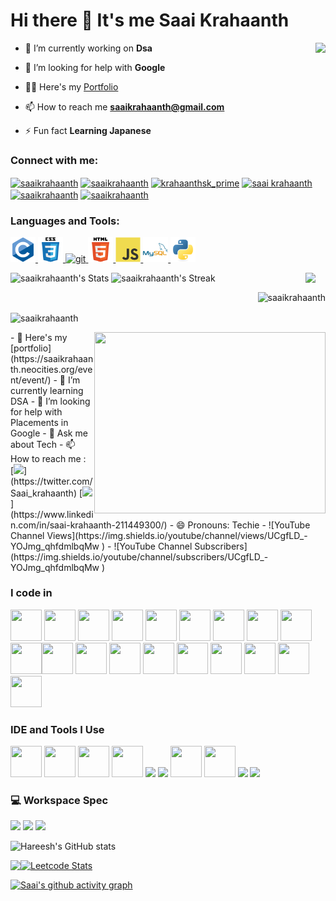 


# Hi there 👋 It's me Saai Krahaanth
<img align="right" height="380" src="https://leetcard.jacoblin.cool/Saai_krahaanth?theme=dark&font=Noto%20Sans%20Buginese&ext=heatmap">


- 🔭 I’m currently working on **Dsa**

- 🤝 I’m looking for help with **Google**

- 👨‍💻 Here's my [Portfolio](https://saaikrahaanth.neocities.org/event/event)

- 📫 How to reach me **saaikrahaanth@gmail.com**

- ⚡ Fun fact **Learning Japanese**


<h3 align="left">Connect with me:</h3>
<p align="left">
<a href="https://twitter.com/saaikrahaanth" target="blank"><img align="center" src="https://raw.githubusercontent.com/rahuldkjain/github-profile-readme-generator/master/src/images/icons/Social/twitter.svg" alt="saaikrahaanth" height="30" width="40" /></a>
<a href="https://linkedin.com/in/saaikrahaanth" target="blank"><img align="center" src="https://raw.githubusercontent.com/rahuldkjain/github-profile-readme-generator/master/src/images/icons/Social/linked-in-alt.svg" alt="saaikrahaanth" height="30" width="40" /></a>
<a href="https://instagram.com/krahaanthsk_prime" target="blank"><img align="center" src="https://raw.githubusercontent.com/rahuldkjain/github-profile-readme-generator/master/src/images/icons/Social/instagram.svg" alt="krahaanthsk_prime" height="30" width="40" /></a>
<a href="https://www.youtube.com/c/saai krahaanth" target="blank"><img align="center" src="https://raw.githubusercontent.com/rahuldkjain/github-profile-readme-generator/master/src/images/icons/Social/youtube.svg" alt="saai krahaanth" height="30" width="40" /></a>
<a href="https://www.hackerrank.com/saaikrahaanth" target="blank"><img align="center" src="https://raw.githubusercontent.com/rahuldkjain/github-profile-readme-generator/master/src/images/icons/Social/hackerrank.svg" alt="saaikrahaanth" height="30" width="40" /></a>
<a href="https://www.leetcode.com/saaikrahaanth" target="blank"><img align="center" src="https://raw.githubusercontent.com/rahuldkjain/github-profile-readme-generator/master/src/images/icons/Social/leet-code.svg" alt="saaikrahaanth" height="30" width="40" /></a>
</p>

<h3 align="left">Languages and Tools:</h3>
<p align="left"> <a href="https://www.cprogramming.com/" target="_blank" rel="noreferrer"> <img src="https://raw.githubusercontent.com/devicons/devicon/master/icons/c/c-original.svg" alt="c" width="40" height="40"/> </a> <a href="https://www.w3schools.com/css/" target="_blank" rel="noreferrer"> <img src="https://raw.githubusercontent.com/devicons/devicon/master/icons/css3/css3-original-wordmark.svg" alt="css3" width="40" height="40"/> </a> <a href="https://git-scm.com/" target="_blank" rel="noreferrer"> <img src="https://www.vectorlogo.zone/logos/git-scm/git-scm-icon.svg" alt="git" width="40" height="40"/> </a> <a href="https://www.w3.org/html/" target="_blank" rel="noreferrer"> <img src="https://raw.githubusercontent.com/devicons/devicon/master/icons/html5/html5-original-wordmark.svg" alt="html5" width="40" height="40"/> </a> <a href="https://developer.mozilla.org/en-US/docs/Web/JavaScript" target="_blank" rel="noreferrer"> <img src="https://raw.githubusercontent.com/devicons/devicon/master/icons/javascript/javascript-original.svg" alt="javascript" width="40" height="40"/> </a> <a href="https://www.mysql.com/" target="_blank" rel="noreferrer"> <img src="https://raw.githubusercontent.com/devicons/devicon/master/icons/mysql/mysql-original-wordmark.svg" alt="mysql" width="40" height="40"/> </a> <a href="https://www.python.org" target="_blank" rel="noreferrer"> <img src="https://raw.githubusercontent.com/devicons/devicon/master/icons/python/python-original.svg" alt="python" width="40" height="40"/> </a> </p>

![saaikrahaanth's Stats](https://github-readme-stats.vercel.app/api?username=saaikrahaanth&theme=dark&show_icons=true&hide_border=true&count_private=true)
![saaikrahaanth's Streak](https://github-readme-streak-stats.herokuapp.com/?user=saaikrahaanth&theme=dark&hide_border=true)
<img align="right" src="https://github-readme-stats.vercel.app/api/top-langs/?username=saaikrahaanth&theme=dark&show_icons=true&hide_border=true&layout=compact">

<p>&nbsp;<img align="right" src="https://github-readme-stats.vercel.app/api?username=saaikrahaanth&theme=vue-dark&show_icons=true&hide_border=true&count_private=true" alt="saaikrahaanth" /></p>

<p><img align="center" src="https://github-readme-streak-stats.herokuapp.com/?user=saaikrahaanth&" alt="saaikrahaanth" /></p>


<img align="right" width="370" height="290" src="https://i.pinimg.com/originals/47/f0/34/47f0342cec72b800463bf003eac1257e.gif">
- 🔭 Here's my [portfolio](https://saaikrahaanth.neocities.org/event/event/)                                                 
- 🌱 I’m currently learning DSA
- 🤔 I’m looking for help with Placements in Google
- 💬 Ask me about Tech
- 📫 How to reach me :
<br /> [<img src="https://img.shields.io/badge/Twitter-1DA1F2?style=for-the-badge&logo=twitter&logoColor=white" />](https://twitter.com/Saai_krahaanth) [<img src="https://img.shields.io/badge/LinkedIn-0077B5?style=for-the-badge&logo=linkedin&logoColor=white" />](https://www.linkedin.com/in/saai-krahaanth-211449300/)
- 😄 Pronouns: Techie
- ![YouTube Channel Views](https://img.shields.io/youtube/channel/views/UCgfLD_-YOJmg_qhfdmlbqMw
)
- ![YouTube Channel Subscribers](https://img.shields.io/youtube/channel/subscribers/UCgfLD_-YOJmg_qhfdmlbqMw
)

### I code in
<img height="50" width="50" src="https://img.icons8.com/color/48/000000/python.png" /> <img height="50" width="50" src="https://img.icons8.com/color/48/000000/c-programming.png" /> <img height="50" width="50" src="https://img.icons8.com/color/48/000000/c-plus-plus-logo.png" /> <img height="50" width="50" src="https://img.icons8.com/color/48/000000/java-coffee-cup-logo.png" /> <img height="50" width="50" src="https://img.icons8.com/color/48/000000/html-5.png" /> <img height="50" width="50" src="https://img.icons8.com/color/48/000000/css3.png" /> <img height="50" width="50" src="https://img.icons8.com/color/48/000000/sass.png"/> <img height="50" width="50" src="https://img.icons8.com/color/48/000000/bootstrap.png" />
<img height="50" width="50" src="https://img.icons8.com/color/48/000000/javascript.png"/><img height="50" width="50" src="https://img.icons8.com/color/48/000000/tensorflow.png"/><img height="50" width="50" src="https://img.icons8.com/fluent/48/000000/arduino.png"/> <img height="50" width="50" src="https://img.icons8.com/color/48/000000/react-native.png"/> <img height="50" width="50" src="https://img.icons8.com/color/48/000000/google-firebase-console.png"/> <img height="50" width="50" src="https://img.icons8.com/color/48/000000/mysql-logo.png"/> <img height="50" width="50" src="https://img.icons8.com/color/48/000000/mongodb.png"/> <img height="50" width="50" src="https://img.icons8.com/color/48/000000/nodejs.png"/> <img height="50" width="50" src="https://img.icons8.com/color/48/000000/spring-logo.png"/> <img height="50" width="50" src="https://img.icons8.com/fluency/48/000000/handlebar-mustache.png"/> <img height="50" width="50" src="https://img.icons8.com/color/48/null/graphql.png"/>

### IDE and Tools I Use
<img height="50" width="50" src="https://img.icons8.com/color/48/000000/visual-studio-code-2019.png"/> <img height="50" width="50" src="https://img.icons8.com/color/48/000000/pycharm.png"/> <img height="50" width="50" src="https://img.icons8.com/color/50/000000/git.png"/> <img height="50" width="50" src="https://img.icons8.com/dusk/64/000000/anaconda.png"/> <img height="50" src="https://img.icons8.com/officel/480/null/java-eclipse.png"/> <img height="50" src="https://img.icons8.com/color/480/null/notion--v1.png" /> <img height="50" width="50" src="https://img.icons8.com/doodle/48/000000/adobe-photoshop.png"/> <img height="50" width="50" src="https://img.icons8.com/color/48/000000/figma--v1.png"/> <img height="50" src="https://img.shields.io/badge/Netlify-00C7B7?style=for-the-badge&logo=netlify&logoColor=white"/> <img height="50" src="https://img.shields.io/badge/Adobe%20XD-FF61F6?style=for-the-badge&logo=Adobe%20XD&logoColor=white"/>


### 💻 Workspace Spec
<img height="30" src="https://img.shields.io/badge/Macbook-Pro_M1-ED1C24?style=for-the-badge&logo=apple&logoColor=white"/> <img height="30" src="https://img.shields.io/badge/NVIDIA-GTX1650-76B900?style=for-the-badge&logo=nvidia&logoColor=white"/>  <img height="30" src="https://img.shields.io/badge/AMD-Ryzen_5_4600H-ED1C24?style=for-the-badge&logo=amd&logoColor=white"/> 

![Hareesh's GitHub stats](https://github-readme-stats.vercel.app/api?username=hareesh-r&theme=dark&show_icons=true&&hide=issues,contribs)

<img align="left" src="https://leetcard.jacoblin.cool/Saai_krahaanth?theme=dark&font=Noto%20Sans%20Buginese&ext=heatmap">

[![Leetcode Stats](https://leetcard.jacoblin.cool/Saai_krahaanth?theme=dark&font=Noto%20Sans%20Buginese&ext=heatmap)](https://leetcode.com/u/Saai_krahaanth/)

[![Saai's github activity graph](https://github-readme-activity-graph.vercel.app/graph?username=hareesh-r&bg_color=000000&color=ffffff&line=51f565&point=ffffff&area=true&hide_border=true)](https://github.com/ashutosh00710/github-readme-activity-graph)


